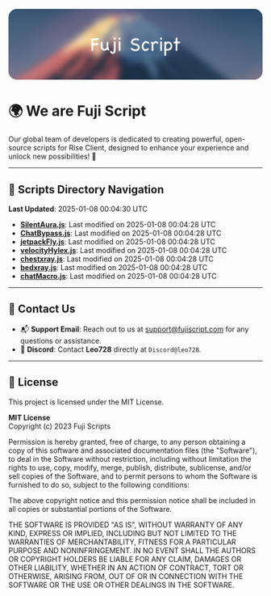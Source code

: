 ![Banner](.github/b.webp)

# 🌍 **We are Fuji Script**

Our global team of developers is dedicated to creating powerful, open-source scripts for Rise Client, designed to enhance your experience and unlock new possibilities! 🌟

---
<!-- SCRIPTS_NAVIGATION_START -->
## 📂 **Scripts Directory Navigation**

**Last Updated**: 2025-01-08 00:04:30 UTC

- **[SilentAura.js](scripts/SilentAura.js)**: Last modified on 2025-01-08 00:04:28 UTC
- **[ChatBypass.js](scripts/ChatBypass.js)**: Last modified on 2025-01-08 00:04:28 UTC
- **[jetpackFly.js](scripts/jetpackFly.js)**: Last modified on 2025-01-08 00:04:28 UTC
- **[velocityHylex.js](scripts/velocityHylex.js)**: Last modified on 2025-01-08 00:04:28 UTC
- **[chestxray.js](scripts/chestxray.js)**: Last modified on 2025-01-08 00:04:28 UTC
- **[bedxray.js](scripts/bedxray.js)**: Last modified on 2025-01-08 00:04:28 UTC
- **[chatMacro.js](scripts/chatMacro.js)**: Last modified on 2025-01-08 00:04:28 UTC

<!-- SCRIPTS_NAVIGATION_END -->

---

## 💬 **Contact Us**  
- 📬 **Support Email**: Reach out to us at [support@fujiscript.com](mailto:support@fujiscript.com) for any questions or assistance.  
- 💬 **Discord**: Contact **Leo728** directly at `Discord@leo728`.

---

## 📜 **License**

This project is licensed under the MIT License.  

**MIT License**  
Copyright (c) 2023 Fuji Scripts  

Permission is hereby granted, free of charge, to any person obtaining a copy of this software and associated documentation files (the "Software"), to deal in the Software without restriction, including without limitation the rights to use, copy, modify, merge, publish, distribute, sublicense, and/or sell copies of the Software, and to permit persons to whom the Software is furnished to do so, subject to the following conditions:  

The above copyright notice and this permission notice shall be included in all copies or substantial portions of the Software.  

THE SOFTWARE IS PROVIDED "AS IS", WITHOUT WARRANTY OF ANY KIND, EXPRESS OR IMPLIED, INCLUDING BUT NOT LIMITED TO THE WARRANTIES OF MERCHANTABILITY, FITNESS FOR A PARTICULAR PURPOSE AND NONINFRINGEMENT. IN NO EVENT SHALL THE AUTHORS OR COPYRIGHT HOLDERS BE LIABLE FOR ANY CLAIM, DAMAGES OR OTHER LIABILITY, WHETHER IN AN ACTION OF CONTRACT, TORT OR OTHERWISE, ARISING FROM, OUT OF OR IN CONNECTION WITH THE SOFTWARE OR THE USE OR OTHER DEALINGS IN THE SOFTWARE.  
